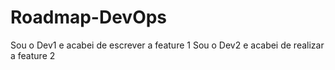 # Roadmap-DevOps

Sou o Dev1 e acabei de escrever a feature 1
Sou o Dev2 e acabei de realizar a feature 2